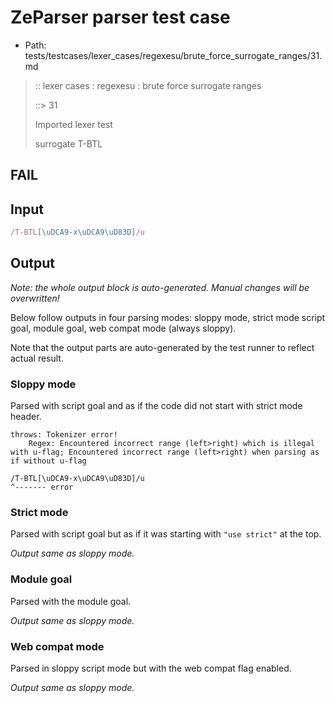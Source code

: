 # ZeParser parser test case

- Path: tests/testcases/lexer_cases/regexesu/brute_force_surrogate_ranges/31.md

> :: lexer cases : regexesu : brute force surrogate ranges
>
> ::> 31
>
> Imported lexer test
>
> surrogate T-BTL

## FAIL

## Input

`````js
/T-BTL[\uDCA9-x\uDCA9\uD83D]/u
`````

## Output

_Note: the whole output block is auto-generated. Manual changes will be overwritten!_

Below follow outputs in four parsing modes: sloppy mode, strict mode script goal, module goal, web compat mode (always sloppy).

Note that the output parts are auto-generated by the test runner to reflect actual result.

### Sloppy mode

Parsed with script goal and as if the code did not start with strict mode header.

`````
throws: Tokenizer error!
    Regex: Encountered incorrect range (left>right) which is illegal with u-flag; Encountered incorrect range (left>right) when parsing as if without u-flag

/T-BTL[\uDCA9-x\uDCA9\uD83D]/u
^------- error
`````

### Strict mode

Parsed with script goal but as if it was starting with `"use strict"` at the top.

_Output same as sloppy mode._

### Module goal

Parsed with the module goal.

_Output same as sloppy mode._

### Web compat mode

Parsed in sloppy script mode but with the web compat flag enabled.

_Output same as sloppy mode._
